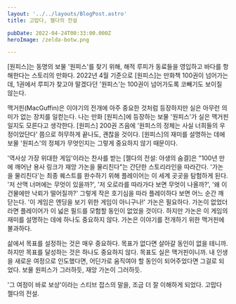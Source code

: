 ```yaml
---
layout: '../../layouts/BlogPost.astro'
title: 고맙다, 젤다의 전설

pubDate: 2022-04-24T00:33:00.000Z
heroImage: /zelda-botw.png

---
```


[원피스]는 동명의 보물 '원피스'를 찾기 위해, 해적 루피가 동료들을 영입하고 바다를 항해한다는 스토리의 만화다. 2022년 4월 기준으로 [원피스]는 만화책 100권이 넘어가는데, 1권에서 루피가 찾고야 말겠다던 '원피스'는 100권이 넘어가도록 코빼기도 보이질 않는다.

맥거핀(MacGuffin)은 이야기의 전개에 아주 중요한 것처럼 등장하지만 실은 아무런 의미가 없는 장치를 일컫는다. 나는 만화 [원피스]에 등장하는 보물 '원피스'가 실은 맥거핀일지도 모른다고 생각한다. [원피스] 200권 즈음에 '원피스의 정체는 사실 너희들의 우정이었단다' 쯤으로 허무하게 끝나도, 괜찮을 것이다. [원피스]의 재미를 설명하는 데에 보물 '원피스'의 정체가 무엇인지는 그렇게 중요하지 않기 때문이다.

'역사상 가장 위대한 게임'이라는 찬사를 받는 [젤다의 전설: 야생의 숨결]은 "100년 만에 깨어난 용사 링크가 재앙 가논을 물리친다"는 간단한 스토리라인을 따라간다. '가논을 물리친다'는 최종 퀘스트를 완수하기 위해 플레이어는 이 세계 곳곳을 탐험하게 된다. '저 산맥 너머에는 무엇이 있을까?', '저 오로라를 따라가다 보면 무엇이 나올까?', '왜 이 건물에만 낙뢰가 떨어질까?' 그렇게 작은 호기심을 따라 플레이하다 보면 어느 순간 깨닫는다. '이 게임은 엔딩을 보기 위한 게임이 아니구나!' 가논은 필요하다. 가논이 없었더라면 플레이어가 이 넓은 필드를 모험할 동인이 없었을 것이다. 하지만 가논은 이 게임의 재미를 설명하는 데에 하나도 중요하지 않다. 가논은 이야기를 전개하기 위한 맥거핀에 불과하다.

삶에서 목표를 설정하는 것은 매우 중요하다. 목표가 없다면 살아갈 동인이 없을 테니까. 하지만 목표를 달성하는 것은 하나도 중요하지 않다. 목표도 실은 맥거핀이니까. 내 인생을 새로운 여정으로 인도했다면, 어딘가로 움직여야 할 동인이 되어주었다면 그걸로 되었다. 보물 원피스가 그러하듯, 재앙 가논이 그러하듯.

'그 여정이 바로 보상'이라는 스티브 잡스의 말을, 조금 더 잘 이해하게 되었다. 고맙다 젤다의 전설.